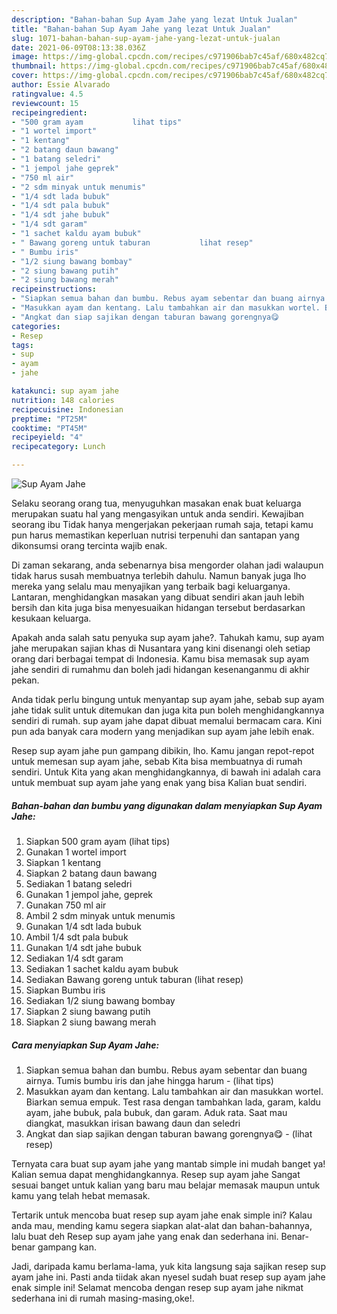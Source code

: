 ```yaml
---
description: "Bahan-bahan Sup Ayam Jahe yang lezat Untuk Jualan"
title: "Bahan-bahan Sup Ayam Jahe yang lezat Untuk Jualan"
slug: 1071-bahan-bahan-sup-ayam-jahe-yang-lezat-untuk-jualan
date: 2021-06-09T08:13:38.036Z
image: https://img-global.cpcdn.com/recipes/c971906bab7c45af/680x482cq70/sup-ayam-jahe-foto-resep-utama.jpg
thumbnail: https://img-global.cpcdn.com/recipes/c971906bab7c45af/680x482cq70/sup-ayam-jahe-foto-resep-utama.jpg
cover: https://img-global.cpcdn.com/recipes/c971906bab7c45af/680x482cq70/sup-ayam-jahe-foto-resep-utama.jpg
author: Essie Alvarado
ratingvalue: 4.5
reviewcount: 15
recipeingredient:
- "500 gram ayam           lihat tips"
- "1 wortel import"
- "1 kentang"
- "2 batang daun bawang"
- "1 batang seledri"
- "1 jempol jahe geprek"
- "750 ml air"
- "2 sdm minyak untuk menumis"
- "1/4 sdt lada bubuk"
- "1/4 sdt pala bubuk"
- "1/4 sdt jahe bubuk"
- "1/4 sdt garam"
- "1 sachet kaldu ayam bubuk"
- " Bawang goreng untuk taburan           lihat resep"
- " Bumbu iris"
- "1/2 siung bawang bombay"
- "2 siung bawang putih"
- "2 siung bawang merah"
recipeinstructions:
- "Siapkan semua bahan dan bumbu. Rebus ayam sebentar dan buang airnya. Tumis bumbu iris dan jahe hingga harum           (lihat tips)"
- "Masukkan ayam dan kentang. Lalu tambahkan air dan masukkan wortel. Biarkan semua empuk. Test rasa dengan tambahkan lada, garam, kaldu ayam, jahe bubuk, pala bubuk, dan garam. Aduk rata. Saat mau diangkat, masukkan irisan bawang daun dan seledri"
- "Angkat dan siap sajikan dengan taburan bawang gorengnya😋           (lihat resep)"
categories:
- Resep
tags:
- sup
- ayam
- jahe

katakunci: sup ayam jahe 
nutrition: 148 calories
recipecuisine: Indonesian
preptime: "PT25M"
cooktime: "PT45M"
recipeyield: "4"
recipecategory: Lunch

---
```



![Sup Ayam Jahe](https://img-global.cpcdn.com/recipes/c971906bab7c45af/680x482cq70/sup-ayam-jahe-foto-resep-utama.jpg)

Selaku seorang orang tua, menyuguhkan masakan enak buat keluarga merupakan suatu hal yang mengasyikan untuk anda sendiri. Kewajiban seorang ibu Tidak hanya mengerjakan pekerjaan rumah saja, tetapi kamu pun harus memastikan keperluan nutrisi terpenuhi dan santapan yang dikonsumsi orang tercinta wajib enak.

Di zaman  sekarang, anda sebenarnya bisa mengorder olahan jadi walaupun tidak harus susah membuatnya terlebih dahulu. Namun banyak juga lho mereka yang selalu mau menyajikan yang terbaik bagi keluarganya. Lantaran, menghidangkan masakan yang dibuat sendiri akan jauh lebih bersih dan kita juga bisa menyesuaikan hidangan tersebut berdasarkan kesukaan keluarga. 



Apakah anda salah satu penyuka sup ayam jahe?. Tahukah kamu, sup ayam jahe merupakan sajian khas di Nusantara yang kini disenangi oleh setiap orang dari berbagai tempat di Indonesia. Kamu bisa memasak sup ayam jahe sendiri di rumahmu dan boleh jadi hidangan kesenanganmu di akhir pekan.

Anda tidak perlu bingung untuk menyantap sup ayam jahe, sebab sup ayam jahe tidak sulit untuk ditemukan dan juga kita pun boleh menghidangkannya sendiri di rumah. sup ayam jahe dapat dibuat memalui bermacam cara. Kini pun ada banyak cara modern yang menjadikan sup ayam jahe lebih enak.

Resep sup ayam jahe pun gampang dibikin, lho. Kamu jangan repot-repot untuk memesan sup ayam jahe, sebab Kita bisa membuatnya di rumah sendiri. Untuk Kita yang akan menghidangkannya, di bawah ini adalah cara untuk membuat sup ayam jahe yang enak yang bisa Kalian buat sendiri.

<!--inarticleads1-->

##### Bahan-bahan dan bumbu yang digunakan dalam menyiapkan Sup Ayam Jahe:

1. Siapkan 500 gram ayam           (lihat tips)
1. Gunakan 1 wortel import
1. Siapkan 1 kentang
1. Siapkan 2 batang daun bawang
1. Sediakan 1 batang seledri
1. Gunakan 1 jempol jahe, geprek
1. Gunakan 750 ml air
1. Ambil 2 sdm minyak untuk menumis
1. Gunakan 1/4 sdt lada bubuk
1. Ambil 1/4 sdt pala bubuk
1. Gunakan 1/4 sdt jahe bubuk
1. Sediakan 1/4 sdt garam
1. Sediakan 1 sachet kaldu ayam bubuk
1. Sediakan  Bawang goreng untuk taburan           (lihat resep)
1. Siapkan  Bumbu iris
1. Sediakan 1/2 siung bawang bombay
1. Siapkan 2 siung bawang putih
1. Siapkan 2 siung bawang merah




<!--inarticleads2-->

##### Cara menyiapkan Sup Ayam Jahe:

1. Siapkan semua bahan dan bumbu. Rebus ayam sebentar dan buang airnya. Tumis bumbu iris dan jahe hingga harum -           (lihat tips)
1. Masukkan ayam dan kentang. Lalu tambahkan air dan masukkan wortel. Biarkan semua empuk. Test rasa dengan tambahkan lada, garam, kaldu ayam, jahe bubuk, pala bubuk, dan garam. Aduk rata. Saat mau diangkat, masukkan irisan bawang daun dan seledri
1. Angkat dan siap sajikan dengan taburan bawang gorengnya😋 -           (lihat resep)




Ternyata cara buat sup ayam jahe yang mantab simple ini mudah banget ya! Kalian semua dapat menghidangkannya. Resep sup ayam jahe Sangat sesuai banget untuk kalian yang baru mau belajar memasak maupun untuk kamu yang telah hebat memasak.

Tertarik untuk mencoba buat resep sup ayam jahe enak simple ini? Kalau anda mau, mending kamu segera siapkan alat-alat dan bahan-bahannya, lalu buat deh Resep sup ayam jahe yang enak dan sederhana ini. Benar-benar gampang kan. 

Jadi, daripada kamu berlama-lama, yuk kita langsung saja sajikan resep sup ayam jahe ini. Pasti anda tiidak akan nyesel sudah buat resep sup ayam jahe enak simple ini! Selamat mencoba dengan resep sup ayam jahe nikmat sederhana ini di rumah masing-masing,oke!.

